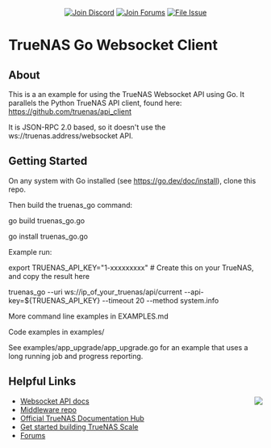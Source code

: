 <p align="center">
      <a href="https://discord.gg/Q3St5fPETd"><img alt="Join Discord" src="https://badgen.net/discord/members/Q3St5fPETd/?icon=discord&label=Join%20the%20TrueNAS%20Community" /></a>
 <a href="https://www.truenas.com/community/"><img alt="Join Forums" src="https://badgen.net/badge/Forums/Post%20Now//purple" /></a>
 <a href="https://jira.ixsystems.com"><img alt="File Issue" src="https://badgen.net/badge/Jira/File%20Issue//red?icon=jira" /></a>
</p>

# TrueNAS Go Websocket Client


## About

This is a an example for using the TrueNAS Websocket API using Go.  It parallels the Python TrueNAS API client, found here:
https://github.com/truenas/api_client

It is JSON-RPC 2.0 based, so it doesn't use the ws://truenas.address/websocket API.

## Getting Started

On any system with Go installed  (see https://go.dev/doc/install), clone this repo.

Then build the truenas_go command:

go build truenas_go.go

go install truenas_go.go


Example run:

export TRUENAS_API_KEY="1-xxxxxxxxx" # Create this on your TrueNAS, and copy the result here

truenas_go --uri ws://ip_of_your_truenas/api/current --api-key=${TRUENAS_API_KEY} --timeout 20 --method system.info

More command line examples in EXAMPLES.md

Code examples in examples/

See examples/app_upgrade/app_upgrade.go for an example that uses a long running job and progress reporting.



## Helpful Links

<a href="https://truenas.com">
<img align="right" src="https://www.truenas.com/docs/images/TrueNAS_Open_Enterprise_Storage.png" />
</a>

- [Websocket API docs](https://www.truenas.com/docs/api/scale_websocket_api.html)
- [Middleware repo](https://github.com/truenas/middleware)
- [Official TrueNAS Documentation Hub](https://www.truenas.com/docs/)
- [Get started building TrueNAS Scale](https://github.com/truenas/scale-build)
- [Forums](https://www.truenas.com/community/)
